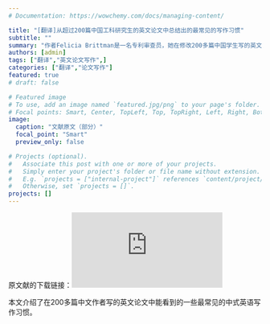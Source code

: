 ```yaml
---
# Documentation: https://wowchemy.com/docs/managing-content/

title: "[翻译]从超过200篇中国工科研究生的英文论文中总结出的最常见的写作习惯"
subtitle: ""
summary: "作者Felicia Brittman是一名专利审查员，她在修改200多篇中国学生写的英文论文后，发表了这篇详细指导中国学生如何写好英文论文的文献，针对一些中国学生常犯的错误进行了讲解，十分值得阅读，因此我在学习阅读的同时将原文简单的翻译了一下。"
authors: [admin]
tags: ["翻译","英文论文写作",]
categories: ["翻译","论文写作"]
featured: true
# draft: false

# Featured image
# To use, add an image named `featured.jpg/png` to your page's folder.
# Focal points: Smart, Center, TopLeft, Top, TopRight, Left, Right, BottomLeft, Bottom, BottomRight.
image:
  caption: "文献原文（部分）"
  focal_point: "Smart"
  preview_only: false

# Projects (optional).
#   Associate this post with one or more of your projects.
#   Simply enter your project's folder or file name without extension.
#   E.g. `projects = ["internal-project"]` references `content/project/deep-learning/index.md`.
#   Otherwise, set `projects = []`.
projects: []
---
```


原文献的下载链接：![PDF](https://liuersan.netlify.app/file/english_writing1.pdf)

本文介绍了在200多篇中文作者写的英文论文中能看到的一些最常见的中式英语写作习惯。